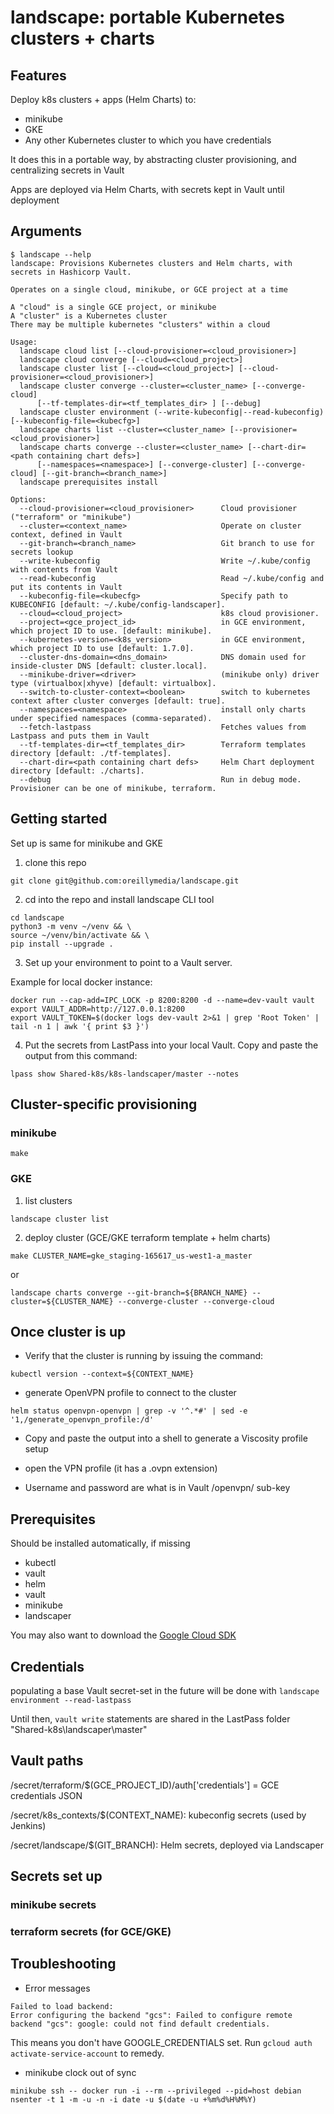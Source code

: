 # landscape: portable Kubernetes clusters + charts

## Features
Deploy k8s clusters + apps (Helm Charts) to:
- minikube
- GKE
- Any other Kubernetes cluster to which you have credentials

It does this in a portable way, by abstracting cluster provisioning, and centralizing secrets in Vault

Apps are deployed via Helm Charts, with secrets kept in Vault until deployment

## Arguments
```
$ landscape --help
landscape: Provisions Kubernetes clusters and Helm charts, with secrets in Hashicorp Vault.

Operates on a single cloud, minikube, or GCE project at a time

A "cloud" is a single GCE project, or minikube
A "cluster" is a Kubernetes cluster
There may be multiple kubernetes "clusters" within a cloud

Usage:
  landscape cloud list [--cloud-provisioner=<cloud_provisioner>]
  landscape cloud converge [--cloud=<cloud_project>]
  landscape cluster list [--cloud=<cloud_project>] [--cloud-provisioner=<cloud_provisioner>]
  landscape cluster converge --cluster=<cluster_name> [--converge-cloud]
      [--tf-templates-dir=<tf_templates_dir> ] [--debug]
  landscape cluster environment (--write-kubeconfig|--read-kubeconfig) [--kubeconfig-file=<kubecfg>]
  landscape charts list --cluster=<cluster_name> [--provisioner=<cloud_provisioner>]
  landscape charts converge --cluster=<cluster_name> [--chart-dir=<path containing chart defs>]
      [--namespaces=<namespace>] [--converge-cluster] [--converge-cloud] [--git-branch=<branch_name>]
  landscape prerequisites install

Options:
  --cloud-provisioner=<cloud_provisioner>      Cloud provisioner ("terraform" or "minikube")
  --cluster=<context_name>                     Operate on cluster context, defined in Vault
  --git-branch=<branch_name>                   Git branch to use for secrets lookup
  --write-kubeconfig                           Write ~/.kube/config with contents from Vault
  --read-kubeconfig                            Read ~/.kube/config and put its contents in Vault
  --kubeconfig-file=<kubecfg>                  Specify path to KUBECONFIG [default: ~/.kube/config-landscaper].
  --cloud=<cloud_project>                      k8s cloud provisioner.
  --project=<gce_project_id>                   in GCE environment, which project ID to use. [default: minikube].
  --kubernetes-version=<k8s_version>           in GCE environment, which project ID to use [default: 1.7.0].
  --cluster-dns-domain=<dns_domain>            DNS domain used for inside-cluster DNS [default: cluster.local].
  --minikube-driver=<driver>                   (minikube only) driver type (virtualbox|xhyve) [default: virtualbox].
  --switch-to-cluster-context=<boolean>        switch to kubernetes context after cluster converges [default: true].
  --namespaces=<namespace>                     install only charts under specified namespaces (comma-separated).
  --fetch-lastpass                             Fetches values from Lastpass and puts them in Vault
  --tf-templates-dir=<tf_templates_dir>        Terraform templates directory [default: ./tf-templates].
  --chart-dir=<path containing chart defs>     Helm Chart deployment directory [default: ./charts].
  --debug                                      Run in debug mode.
Provisioner can be one of minikube, terraform.
```

## Getting started

Set up is same for minikube and GKE
1. clone this repo
```
git clone git@github.com:oreillymedia/landscape.git
```

2. cd into the repo and install landscape CLI tool
```
cd landscape
python3 -m venv ~/venv && \
source ~/venv/bin/activate && \
pip install --upgrade .
```

3. Set up your environment to point to a Vault server.

Example for local docker instance:
```
docker run --cap-add=IPC_LOCK -p 8200:8200 -d --name=dev-vault vault
export VAULT_ADDR=http://127.0.0.1:8200
export VAULT_TOKEN=$(docker logs dev-vault 2>&1 | grep 'Root Token' | tail -n 1 | awk '{ print $3 }')
```

4. Put the secrets from LastPass into your local Vault.
Copy and paste the output from this command:
```
lpass show Shared-k8s/k8s-landscaper/master --notes
```

## Cluster-specific provisioning

### minikube
```
make
```

### GKE
1. list clusters
```
landscape cluster list
```

2. deploy cluster (GCE/GKE terraform template + helm charts)
```
make CLUSTER_NAME=gke_staging-165617_us-west1-a_master
```

or
```
landscape charts converge --git-branch=${BRANCH_NAME} --cluster=${CLUSTER_NAME} --converge-cluster --converge-cloud
```

## Once cluster is up
- Verify that the cluster is running by issuing the command:
```
kubectl version --context=${CONTEXT_NAME}
```

- generate OpenVPN profile to connect to the cluster
```
helm status openvpn-openvpn | grep -v '^.*#' | sed -e '1,/generate_openvpn_profile:/d'
```

- Copy and paste the output into a shell to generate a Viscosity profile setup

- open the VPN profile  (it has a .ovpn extension)

- Username and password are what is in Vault /openvpn/ sub-key

## Prerequisites
Should be installed automatically, if missing
- kubectl
- vault
- helm
- vault
- minikube
- landscaper

You may also want to download the [Google Cloud SDK](https://cloud.google.com/sdk/)

## Credentials

populating a base Vault secret-set in the future will be done with `landscape environment --read-lastpass`

Until then, `vault write` statements are shared in the LastPass folder "Shared-k8s\landscaper\master"

## Vault paths

/secret/terraform/$(GCE_PROJECT_ID)/auth['credentials'] = GCE credentials JSON

/secret/k8s_contexts/$(CONTEXT_NAME): kubeconfig secrets (used by Jenkins)

/secret/landscape/$(GIT_BRANCH): Helm secrets, deployed via Landscaper

## Secrets set up

### minikube secrets

### terraform secrets (for GCE/GKE)

## Troubleshooting

- Error messages
```
Failed to load backend:
Error configuring the backend "gcs": Failed to configure remote backend "gcs": google: could not find default credentials.
```

This means you don't have GOOGLE_CREDENTIALS set. Run `gcloud auth activate-service-account` to remedy.


- minikube clock out of sync
```
minikube ssh -- docker run -i --rm --privileged --pid=host debian nsenter -t 1 -m -u -n -i date -u $(date -u +%m%d%H%M%Y)
```
